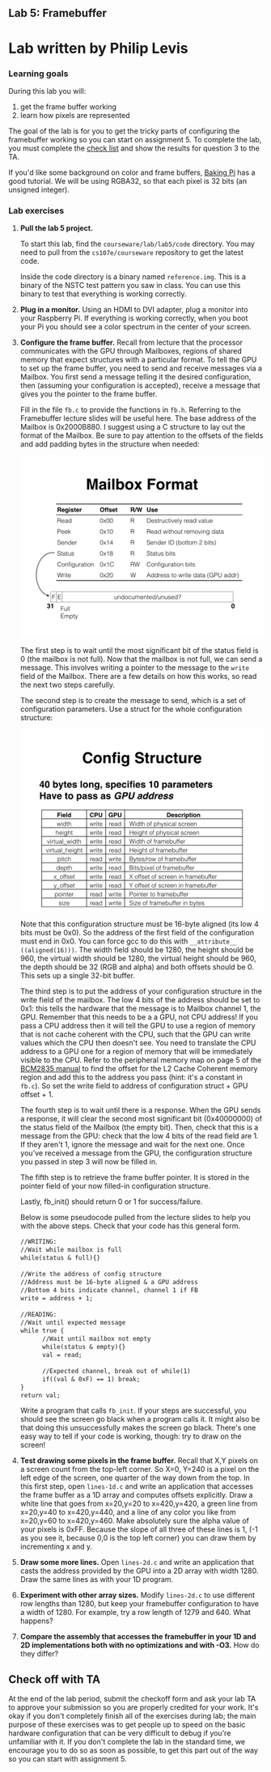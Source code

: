 ## Lab 5: Framebuffer
# Lab written by Philip Levis

### Learning goals
During this lab you will:

1. get the frame buffer working
1. learn how pixels are represented

The goal of the lab is for you to get the tricky parts of configuring
the framebuffer working so you can start on assignment 5.
To complete the lab, you must complete the [check list](checklist.md) and 
show the results for question 3 to the TA.

If you'd like some background on color and frame buffers, 
[Baking Pi](http://www.cl.cam.ac.uk/projects/raspberrypi/tutorials/os/screen01.html)
has a good tutorial. We will be using RGBA32, so that each pixel is 32
bits (an unsigned integer).

### Lab exercises

1. __Pull the lab 5 project.__

    To start this lab, find the `courseware/lab/lab5/code` directory.
    You may need to pull from the `cs107e/courseware` repository
    to get the latest code.

    Inside the code directory is a binary named `reference.img`.
    This is a binary of the NSTC test pattern you saw in class.
    You can use this binary to test that everything is working
    correctly.

1. __Plug in a monitor.__ Using an HDMI to DVI adapter, plug a monitor
    into your Raspberry Pi. If everything is working correctly, when you boot
    your Pi you should see a color spectrum in the center of your screen.

1. __Configure the frame buffer.__ Recall from lecture that the processor
    communicates with the GPU through Mailboxes, regions of shared memory that
    expect structures with a particular format. To tell the GPU to set up
    the frame buffer, you need to send and receive messages via a Mailbox.
    You first send a message telling it the desired configuration, then
    (assuming your configuration is accepted), receive a message that gives
    you the pointer to the frame buffer.

    Fill in the file `fb.c` to provide the functions in `fb.h`.
    Referring to the Framebuffer lecture slides will be useful
    here. The base address of the Mailbox is 0x2000B880. I suggest
    using a C structure to lay out the format of the Mailbox. Be
    sure to pay attention to the offsets of the fields and add padding
    bytes in the structure when needed:

    ![Mailbox structure](images/Framebuffer.016.jpg)

    The first step is to wait until the most significant bit of the
    status field is 0 (the mailbox is not full).  Now that the mailbox
    is not full, we can send a message. This involves writing a pointer
    to the message to the `write` field of the Mailbox. There are a
    few details on how this works, so read the next two steps
    carefully.

    The second step is to create the message to send, which is a set
    of configuration parameters.  Use a struct for the whole
    configuration structure:

    ![Configuration structure](images/Framebuffer.020.jpg)    

    Note that this configuration structure
    must be 16-byte aligned (its low 4 bits must be 0x0). So the
    address of the first field of the configuration must end in 0x0.
    You can force gcc to do this with `__attribute__
    ((aligned(16)))`. The width field should be 1280, the height
    should be 960, the virtual width should be 1280, the virtual
    height should be 960, the depth should be 32 (RGB and alpha) and
    both offsets should be 0. This sets up a single 32-bit buffer.

    The third step is to put the address of your configuration
    structure in the write field of the mailbox. The low 4 bits of the
    address should be set to 0x1: this tells the hardware that the
    message is to Mailbox channel 1, the GPU. Remember that this needs
    to be a a GPU, not CPU address! If you pass a CPU address then it
    will tell the GPU to use a region of memory that is not cache
    coherent with the CPU, such that the GPU can write values which
    the CPU then doesn't see. You need to translate the CPU address to
    a GPU one for a region of memory that will be immediately visible
    to the CPU. Refer to the peripheral memory map on page 5 of the
    [BCM2835 manual](http://www.raspberrypi.org/wp-content/uploads/2012/02/BCM2835-ARM-Peripherals.pdf) 
    to find the offset for the L2 Cache Coherent memory
    region and add this to the address you pass (hint: it's a constant
    in `fb.c`). So set the write field to address of configuration
    struct + GPU offset + 1. 

    The fourth step is to wait until there is a response. When the GPU
    sends a response, it will clear the second most significant bit
    (0x40000000) of the status field of the Mailbox (the empty bit). 
    Then, check that
    this is a message from the GPU: check that the low 4 bits of the read
    field are 1. If they aren't 1, ignore the message and wait for the
    next one. Once you've received a message from the GPU, the configuration
    structure you passed in step 3 will now be filled in.

    The fifth step is to retrieve the frame buffer pointer. It is
    stored in the pointer field of your now filled-in configuration
    structure.

    Lastly, fb_init() should return 0 or 1 for success/failure.

    Below is some pseudocode pulled from the lecture slides to help you with 
    the above steps. Check that your code has this general form.

    ```
	//WRITING:
	//Wait while mailbox is full
	while(status & full){}

	//Write the address of config structure
	//Address must be 16-byte aligned & a GPU address
	//Bottom 4 bits indicate channel, channel 1 if FB
	write = address + 1;

	//READING:
	//Wait until expected message
	while true {
	      //Wait until mailbox not empty
	      while(status & empty){}
	      val = read;

	      //Expected channel, break out of while(1)
	      if((val & 0xF) == 1) break;
	}
	return val;
    ```

    Write a program that calls `fb_init`. If your steps are
    successful, you should see the screen go black when a program
    calls it. It might also be that doing this unsuccessfully makes the
    screen go black.  There's one easy way to tell if your code is
    working, though: try to draw on the screen!

1. __Test drawing some pixels in the frame buffer.__ Recall that X,Y
    pixels on a screen count from the top-left corner. So X=0, Y=240 is a
    pixel on the left edge of the screen, one quarter of the way down from
    the top. In this first step, open `lines-1d.c` and write an
    application that accesses the frame buffer as a 1D array and computes
    offsets explicitly. Draw a white line that goes from x=20,y=20 to
    x=420,y=420, a green line from x=20,y=40 to x=420,y=440, and a line of
    any color you like from x=20,y=60 to x=420,y=460. Make absolutely sure
    the alpha value of your pixels is 0xFF. Because the slope of all
    three of these lines is 1, (-1 as you see it, because 0,0 is the top
    left corner) you can draw them by incrementing x and y.

1. __Draw some more lines.__ Open `lines-2d.c` and write an
    application that casts the address provided by the GPU into a 2D array
    with width 1280.  Draw the same lines as with your 1D program.

1. __Experiment with other array sizes.__ Modify `lines-2d.c` to use
    different row lengths than 1280, but keep your framebuffer configuration
    to have a width of 1280. For example, try a row length of 1279
    and 640. What happens?

1. __Compare the assembly that accesses the framebuffer in your 1D and 2D
   implementations both with no optimizations and with -O3.__
   How do they differ? 

## Check off with TA

At the end of the lab period, submit the checkoff form and ask your lab
TA to approve your submission so you are properly credited for your work.
It's okay if you don't completely finish all of the exercises during lab;
the main purpose of these exercises was to get people up to speed on the
basic hardware configuration that can be very difficult to debug if you're
unfamiliar with it. If you don't complete the lab in the standard time,
we encourage you to do so as soon as possible, to get this part out
of the way so you can start with assignment 5.
